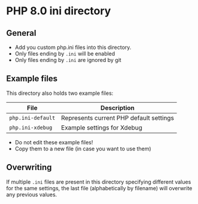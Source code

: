 # PHP 8.0 ini directory

## General

* Add you custom php.ini files into this directory.
* Only files ending by `.ini` will be enabled
* Only files ending by `.ini` are ignored by git


## Example files

This directory also holds two example files:

| File                       | Description                             |
|----------------------------|-----------------------------------------|
| `php.ini-default` | Represents current PHP default settings |
| `php.ini-xdebug ` | Example settings for Xdebug             |

* Do not edit these example files!
* Copy them to a new file (in case you want to use them)


## Overwriting

If multiple `.ini` files are present in this directory specifying different values for the
same settings, the last file (alphabetically by filename) will overwrite any previous values.
